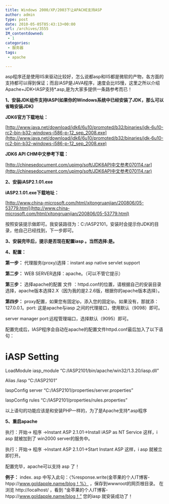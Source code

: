 ```yaml
---
title: Windows 2000/XP/2003下让APACHE支持ASP
author: admin
type: post
date: 2010-05-05T05:43:13+00:00
url: /archives/3555
IM_contentdowned:
 - 1
categories:
 - 服务器
tags:
 - apache

---
```


asp程序还是使用IIS来驱动比较好，怎么说都asp和IIS都是微软的产物，各方面的支持都可以得到保证；而且IASP是JAVA程序，速度会比IIS慢，这里之所以介绍Apache+JDK+IASP支持*.asp,是为大家多提供一条路参考而已！


**1、安装JDK组件支持IASP(如果你的Windows系统中已经安装了JDK，那么可以省略安装JDK)**

**JDK6官方下载地址：**

[http://www.java.net/download/jdk6/6u10/promoted/b32/binaries/jdk-6u10-rc2-bin-b32-windows-i586-p-12_sep_2008.exe](http://www.java.net/download/jdk6/6u10/promoted/b32/binaries/jdk-6u10-rc2-bin-b32-windows-i586-p-12_sep_2008.exe)

**JDK6 API CHM中文参考下载：**

[http://chinesedocument.com/upimg/soft/JDK6API中文参考070114.rar](http://chinesedocument.com/upimg/soft/JDK6API中文参考070114.rar)

**2、安装iASP2.1.01.exe**

**iASP2.1.01.exe下载地址：**

[http://www.china-microsoft.com/html/xitongruanjian/200806/05-53779.html](http://www.china-microsoft.com/html/xitongruanjian/200806/05-53779.html)

按照安装提示做即可。我安装路径为：C:/IASP2101，安装时会提示你JDK的目录，他自己已经找到，下一步即可。


**3、安装完毕后，提示是否现在配置iasp 。当然选择:是。**

**4、配置：**

**第一步：** 代理服务(proxy)选择：instant asp native servlet support

**第二步：** WEB SERVER选择：apache。（可以不管它提示）

**第三步：** 选择apache的配置 文件 ：httpd.conf的位置，请根据自己的安装目录选择，apache版本选择2.X（因为我的是2.2.6版，根据你的apache版本选择）。

**第四步：** proxy配置，如果您有固定ip，添入您的固定ip。如果没有，那就添：127.0.0.1。port: 这是apache与iasp 之间的代理接口，使用默认（9098）即可。

server manager port:远程管理端口，选择默认（9095）即可。


配置完成后，IASP程序会自动在apache的配置文件httpd.conf最后加入了以下语句：


# iASP Setting

LoadModule iasp_module “C:/IASP2101/bin/apache/win32/1.3.20/iasp.dll”

Alias /iasp “C:/IASP2101”

IaspConfig server “C:/IASP2101/properties/server.properties”

IaspConfig rules “C:/IASP2101/properties/rules.properties”


以上语句的功能应该是和安装PHP一样的，为了是Apache支持*.asp程序


**5、重启apache**

执行：开始-> 程序 ->Instant ASP 2.1.01->Install iASP as NT Service 这样，i asp 就被加到了 win2000 server的服务中。


执行：开始-> 程序 ->Instant ASP 2.1.01->Start Instant ASP 这样，i asp 就被立即打开。


配置完毕，apache可以支持 asp 了！


**例子：** index. asp 中写入此句：〈%response.write(金苹果的个人IT博客-htpp://www.goldapple.name/blog！%〉 ，保存到wwwroot的网页根目录。 在浏览 http://localhost/ ，看到 “金苹果的个人IT博客-htpp://www.goldapple.name/blog！” 您的iasp 就安装成功了！